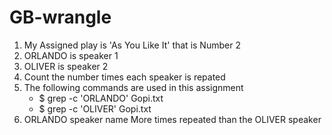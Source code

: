 # GB-wrangle
1. My Assigned play is 'As You Like It' that is Number 2
2. ORLANDO is speaker 1
3. OLIVER is speaker 2
4. Count the number times each speaker is repated
5. The following commands are used in this assignment
   - $ grep -c 'ORLANDO' Gopi.txt
   - $ grep -c 'OLIVER' Gopi.txt
6. ORLANDO speaker name More times repeated than the OLIVER speaker

